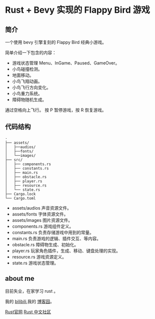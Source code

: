 # Rust + Bevy 实现的 Flappy Bird 游戏

## 简介
一个使用 bevy 引擎复刻的 Flappy Bird 经典小游戏。

简单介绍一下包含的内容：

- 游戏状态管理 Menu、InGame、Paused、GameOver。
- 小鸟碰撞检测。
- 地面移动。
- 小鸟飞翔动画。
- 小鸟飞行方向变化。
- 小鸟重力系统。
- 障碍物随机生成。

通过空格向上飞行。
按 P 暂停游戏，按 R 恢复游戏。


## 代码结构
```
·
├── assets/
│   ├──audios/
│   ├──fonts/
│   └──images/
├── src/
│   ├── components.rs
│   ├── constants.rs
│   ├── main.rs
│   ├── obstacle.rs
│   ├── player.rs
│   ├── resource.rs
│   └── state.rs
├── Cargo.lock
└── Cargo.toml
```

- assets/audios 声音资源文件。
- assets/fonts 字体资源文件。
- assets/images 图片资源文件。
- components.rs 游戏组件定义。
- constants.rs 负责存储游戏中用到的常量。
- main.rs 负责游戏的逻辑、插件交互、等内容。
- obstacle.rs 障碍物生成、初始化。
- player.rs 玩家角色插件，生成、移动、键盘处理的实现。
- resource.rs 游戏资源定义。
- state.rs 游戏状态管理。


## about me 
目前失业，在家学习 rust 。

我的 [bilibili](https://space.bilibili.com/259260787),我的 [博客园](https://github.com/xh1109)。


[Rust官网](https://www.rust-lang.org/)
[Rust 中文社区](https://rustcc.cn/)